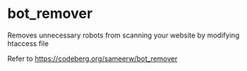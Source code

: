 # bot_remover
Removes unnecessary robots from scanning your website by modifying htaccess file 

Refer to https://codeberg.org/sameerw/bot_remover
